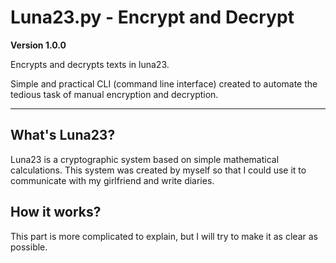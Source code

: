# Luna23.py - Encrypt and Decrypt
**Version 1.0.0**

Encrypts and decrypts texts in luna23.

Simple and practical CLI (command line interface) created to automate the tedious task of manual encryption and decryption.

---

## What's Luna23?

Luna23 is a cryptographic system based on simple mathematical calculations. This system was created by myself so that I could use it to communicate with my girlfriend and write diaries.

## How it works?

This part is more complicated to explain, but I will try to make it as clear as possible.



